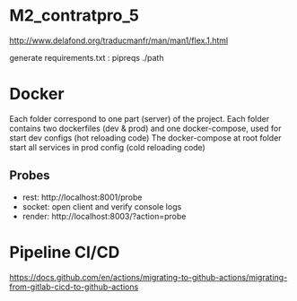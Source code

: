 # M2_contratpro_5

http://www.delafond.org/traducmanfr/man/man1/flex.1.html

generate requirements.txt : pipreqs ./path

# Docker
Each folder correspond to one part (server) of the project.
Each folder contains two dockerfiles (dev & prod) and one docker-compose, used for start dev configs (hot reloading code)
The docker-compose at root folder start all services in prod config (cold reloading code)

## Probes
- rest: http://localhost:8001/probe
- socket: open client and verify console logs
- render: http://localhost:8003/?action=probe


# Pipeline CI/CD
https://docs.github.com/en/actions/migrating-to-github-actions/migrating-from-gitlab-cicd-to-github-actions
